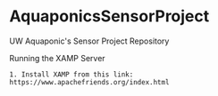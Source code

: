 AquaponicsSensorProject
=======================

UW Aquaponic's Sensor Project Repository

Running the XAMP Server

	1. Install XAMP from this link: https://www.apachefriends.org/index.html
